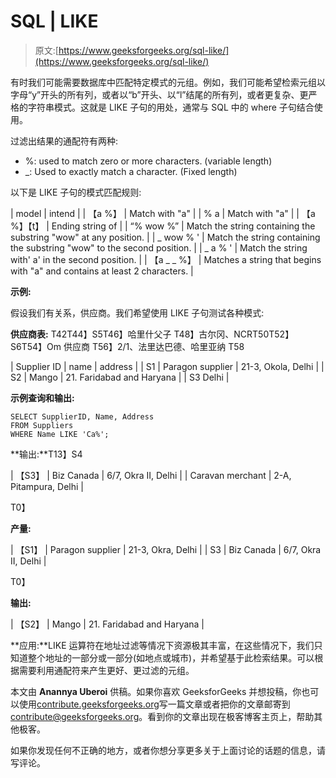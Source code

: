 # SQL | LIKE

> 原文:[https://www.geeksforgeeks.org/sql-like/](https://www.geeksforgeeks.org/sql-like/)

有时我们可能需要数据库中匹配特定模式的元组。例如，我们可能希望检索元组以字母“y”开头的所有列，或者以“b”开头、以“l”结尾的所有列，或者更复杂、更严格的字符串模式。这就是 LIKE 子句的用处，通常与 SQL 中的 where 子句结合使用。

过滤出结果的通配符有两种:

*   %: used to match zero or more characters. (variable length)
*   _: Used to exactly match a character. (Fixed length)

以下是 LIKE 子句的模式匹配规则:

| model | intend |
| 【a %】 | Match with "a" |
| % a | Match with "a" |
| 【a %】【t】 | Ending string of |
| “% wow %” | Match the string containing the substring "wow" at any position. |
| _ wow % ' | Match the string containing the substring "wow" to the second position. |
| _ a % ' | Match the string with' a' in the second position. |
| 【a _ _ %】 | Matches a string that begins with "a" and contains at least 2 characters. |

**示例:**

假设我们有关系，供应商。我们希望使用 LIKE 子句测试各种模式:

**供应商表:** T42T44】S5T46】哈里什父子 T48】古尔冈、NCRT50T52】S6T54】Om 供应商 T56】2/1、法里达巴德、哈里亚纳 T58

| Supplier ID | name | address |
| S1 | Paragon supplier | 21-3, Okola, Delhi |
| S2 | Mango | 21\. Faridabad and Haryana |
| S3 Delhi |

**示例查询和输出:**

```
SELECT SupplierID, Name, Address
FROM Suppliers
WHERE Name LIKE 'Ca%';

```

**输出:**T13】S4

| 【S3】 | Biz Canada | 6/7, Okra II, Delhi |
| Caravan merchant | 2-A, Pitampura, Delhi |

T0】

**产量:**

| 【S1】 | Paragon supplier | 21-3, Okra, Delhi |
| S3 | Biz Canada | 6/7, Okra II, Delhi |

T0】

**输出:**

| 【S2】 | Mango | 21\. Faridabad and Haryana |

**应用:**LIKE 运算符在地址过滤等情况下资源极其丰富，在这些情况下，我们只知道整个地址的一部分或一部分(如地点或城市)，并希望基于此检索结果。可以根据需要利用通配符来产生更好、更过滤的元组。

本文由 **Anannya Uberoi** 供稿。如果你喜欢 GeeksforGeeks 并想投稿，你也可以使用[contribute.geeksforgeeks.org](http://www.contribute.geeksforgeeks.org)写一篇文章或者把你的文章邮寄到 contribute@geeksforgeeks.org。看到你的文章出现在极客博客主页上，帮助其他极客。

如果你发现任何不正确的地方，或者你想分享更多关于上面讨论的话题的信息，请写评论。